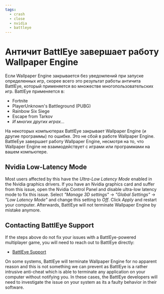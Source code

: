 ```yaml
---
tags:
  - crash
  - close
  - nvidia
  - battleye
---
```


# Античит BattlEye завершает работу Wallpaper Engine
Если Wallpaper Engine закрывается без уведомлений при запуске определенных игр, скорее всего это результат работы античита BattlEye, который применяется во множестве многопользовательских игр. BattlEye применяется в:

* Fortnite
* PlayerUnknown's Battleground (PUBG)
* Rainbow Six Siege
* Escape from Tarkov
* *И многих других играх...*

На некоторых компьютерах BattlEye закрывает Wallpaper Engine (и другие программы) по ошибке. Это не сбой в работе Wallpaper Engine. BattleEye завершает работу Wallpaper Engine, несмотря на то, что Wallpaper Engine не взаимодействует с играми или программами на вашем компьютере.

## Nvidia Low-Latency Mode
Most users affected by this have the *Ultra-Low Latency Mode* enabled in the Nvidia graphics drivers. If you have an Nvidia graphics card and suffer from this issue, open the Nvidia Control Panel and disable ultra-low latency mode to fix this issue. Select *"Manage 3D settings"* -> *"Global Settings"* -> *"Low Latency Mode"* and change this setting to *Off*. Click *Apply* and restart your computer. Afterwards, BattlEye will not terminate Wallpaper Engine by mistake anymore.

## Contacting BattlEye Support
If the steps above do not fix your issues with a BattlEye-powered multiplayer game, you will need to reach out to BattlEye directly:

* [BattlEye Support](https://www.battleye.com/contact/)

On some systems, BattlEye will terminate Wallpaper Engine for no apparent reason and this is not something we can prevent as BattlEye is a rather intrusive anti-cheat which is able to terminate any application on your computer without notifying you. In these cases, the BattlEye developers will need to investigate the issue on your system as its a faulty behavior in their software.